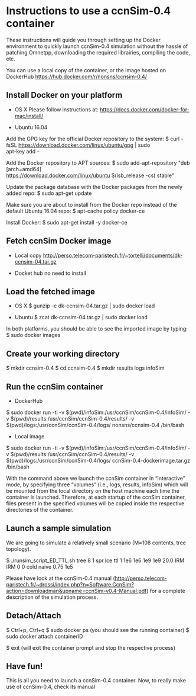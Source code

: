 # Instructions to use a ccnSim-0.4 container 

These instructions will guide you through setting up the Docker environment to quickly launch ccnSim-0.4 simulation without the hassle of patching Omnetpp, downloading the required librairies,  compiling the code, etc. 

You can use a local copy of the container, or the image hosted on DockerHub  https://hub.docker.com/r/nonsns/ccnsim-0.4/


## Install Docker on your platform

* OS X 
Please follow instructions at: https://docs.docker.com/docker-for-mac/install/

* Ubuntu 16.04 
 
Add the GPG key for the official Docker repository to the system:
$ curl -fsSL https://download.docker.com/linux/ubuntu/gpg | sudo \
apt-key add -

Add the Docker repository to APT sources:
$ sudo add-apt-repository "deb [arch=amd64] \
https://download.docker.com/linux/ubuntu $(lsb_release -cs) stable"

Update the package database with the Docker packages from the newly added repo:
$ sudo apt-get update

Make sure you are about to install from the Docker repo instead of the default Ubuntu 16.04 repo:
$ apt-cache policy docker-ce

Install Docker:
$ sudo apt-get install -y docker-ce


##  Fetch ccnSim Docker image

* Local copy 
http://perso.telecom-paristech.fr/~tortelli/documents/dk-ccnsim-04.tar.gz

* Docket hub 
no need to install 


## Load the fetched image

* OS X
$ gunzip -c dk-ccnsim-04.tar.gz | sudo docker load

* Ubuntu
$ zcat dk-ccnsim-04.tar.gz | sudo docker load

In both platforms, you should be able to see the imported image by typing:
$ sudo docker images 


##  Create your working directory

$ mkdir ccnsim-0.4
$ cd ccnsim-0.4
$ mkdir results logs infoSim


## Run the ccnSim container

* DockerHub

$ sudo docker run -ti -v $(pwd)/infoSim:/usr/ccnSim/ccnSim-0.4/infoSim/ -v $(pwd)/results:/usr/ccnSim/ccnSim-0.4/results/ -v $(pwd)/logs:/usr/ccnSim/ccnSim-0.4/logs/ nonsns/ccnsim-0.4 /bin/bash

* Local image

$ sudo docker run -ti -v $(pwd)/infoSim:/usr/ccnSim/ccnSim-0.4/infoSim/ -v $(pwd)/results:/usr/ccnSim/ccnSim-0.4/results/ -v $(pwd)/logs:/usr/ccnSim/ccnSim-0.4/logs/ ccnSim-0.4-dockerimage.tar.gz /bin/bash

With the command above we launch the ccnSim container in “interactive” mode, by specifying three “volumes” (i.e., logs, results, infoSim) which will be mounted from the local directory on the host machine each time the container is launched. 
Therefore, at each startup of the ccnSim container, files present in the specified volumes will be copied inside the respective directories of the container. 

## Launch a sample simulation

We are going to simulate a relatively small scenario (M=108 contents, tree topology).

$ ./runsim_script_ED_TTL.sh tree 8 1 spr lce ttl 1 1e6 1e6 1e9 1e9 20.0 IRM IRM 0 0 cold naive 0.75 1e5

Please have look at the ccnSim-0.4 manual (http://perso.telecom-paristech.fr/~drossi/index.php?n=Software.CcnSim?action=downloadman&upname=ccnSim-v0.4-Manual.pdf) for a complete description of the simulation process.

## Detach/Attach 

$ Ctrl+p, Ctrl+q
$ sudo docker ps (you should see the running container)
$ sudo docker attach containerID

$ exit (will exit the container prompt and stop the respective process)

## Have fun!

This is all you need to launch a ccnSim-0.4 container.   Now, to really make use of ccnSim-0.4, check its manual


